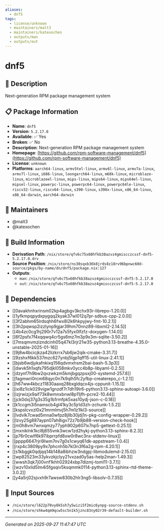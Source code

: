```yaml
---
aliases:
  - dnf5
tags:
  - license/unknown
  - maintainers/malt3
  - maintainers/katexochen
  - outputs/man
  - outputs/out
---
```


# dnf5

## 📝 Description

Next-generation RPM package management system

## 📋 Package Information

- **Name**: `dnf5`
- **Version**: `5.2.17.0`
- **Available**: ✅ Yes
- **Broken**: ✅ No
- **Description**: Next-generation RPM package management system
- **Homepage**: [https://github.com/rpm-software-management/dnf5](https://github.com/rpm-software-management/dnf5)
- **License**: `unknown`
- **Platforms**: `aarch64-linux`, `armv5tel-linux`, `armv6l-linux`, `armv7a-linux`, `armv7l-linux`, `i686-linux`, `loongarch64-linux`, `m68k-linux`, `microblaze-linux`, `microblazeel-linux`, `mips-linux`, `mips64-linux`, `mips64el-linux`, `mipsel-linux`, `powerpc-linux`, `powerpc64-linux`, `powerpc64le-linux`, `riscv32-linux`, `riscv64-linux`, `s390-linux`, `s390x-linux`, `x86_64-linux`, `x86_64-darwin`, `aarch64-darwin`
## 👥 Maintainers

- @malt3
- @katexochen


## 🔧 Build Information

- **Derivation Path**: `/nix/store/qfv6c75x60hfkb38azvz4gmiscczcssf-dnf5-5.2.17.0.drv`
- **Source Position**: `/nix/store/ns30sqxb36k8jrds8z18rv96bpnwc60d-source/pkgs/by-name/dn/dnf5/package.nix:127`
- **Outputs**:
  - `man`:  `/nix/store/qfv6c75x60hfkb38azvz4gmiscczcssf-dnf5-5.2.17.0`
  - `out`:  `/nix/store/qfv6c75x60hfkb38azvz4gmiscczcssf-dnf5-5.2.17.0`

## 🔗 Dependencies

- [[0avakhnhxrinsm02kp4agbgv3kchx93r-librepo-1.20.0]]
- [[1yfkmpqpydxpygqq2kyak37wl012q7pr-sdbus-cpp-2.0.0]]
- [[3f2abhm65lrdsqhh6fwx8l2k6hkpyjwy-fmt-10.2.1]]
- [[3h2pqwsp2izzlynp9gjar39hm70nnz89-libxml2-2.14.5]]
- [[4b4zc0cg1hj290r7v12a7s5fyx0lfzfz-doxygen-1.14.0]]
- [[6f2psfx7f4xqqwq4cr5gs6mz7m3p9x3m-sqlite-3.50.2]]
- [[7msqmvmzizndcinh05q47kl3rjr21w35-python3.13-breathe-4.35.0-unstable-2025-01-16]]
- [[9j8w4bcicjkza42lizkrrx7sb6jw2qik-cmake-3.31.7]]
- [[9zshxf6kk537mzc627ynbj5lgp1qff15-util-linux-2.41.1]]
- [[bjsb6wdjykafnkixq156qdvmxhsm2bai-bash-5.3p3]]
- [[dwvk5h1xqfs795djkl058mkv0ycc4b8p-libyaml-0.2.5]]
- [[dzynf7h9bw2qvzwkzm5kmjbgqzpsxj00-systemd-257.8]]
- [[fagmwri0rcm68qyc0n7k9qlh5fc2yfbp-createrepo_c-1.2.1]]
- [[h67ww4kbcz11830aaxq28bxgldqcx4js-cppunit-1.15.1]]
- [[ixi8z1ick029vigw1gnzdf7r7dh19lr6-python3.13-sphinx-autoapi-3.6.0]]
- [[izjrwizjx9aif73k8wmnxbnwl8p11jfh-pcre2-10.44]]
- [[jck0dxj37g3s35g1b1rmfpk5xas10ydj-json-c-0.18]]
- [[k1ccgm3i5namscb4gl41ky3c5jrld3zh-zchunk-1.5.2]]
- [[kspslcvxzl0x21mrmlmvj5h7m1z1lkl3-source]]
- [[lvdvlk7cwad5mna0wfpz8jllb30jdj1n-pkg-config-wrapper-0.29.2]]
- [[lzvy25g887aypn07ah8igv72z7b9jb88-version-check-hook]]
- [[m0h8vm7wnxqmzy77yph902p607lx7np5-gettext-0.25.1]]
- [[mxniklnk1kcl8j655vnk3wcw1zd2hykj-python3.13-sphinx-8.2.3]]
- [[p76r0cwlf6k97ibprrpfd8xw0r8wc3nx-stdenv-linux]]
- [[pppp6647rjri9lwm7nv7g0s1cwyq61dk-appstream-1.0.4]]
- [[rxp4c3809py9x7phcnh5b7kl3n3f6a2g-rpm-4.20.1]]
- [[s1kbggk0qdjqq14b148a8ibhzw3ndgpj-libmodulemd-2.15.0]]
- [[wp82523m33ykvzkjclyy21vxzad0y5as-help2man-1.49.3]]
- [[wwsh3qk7j00vnf1khh02924xbp7dizmj-toml11-3.7.1]]
- [[wzv10xlid5lm4i5fgsqiv5ksqmmk0114-python3.13-sphinx-rtd-theme-3.0.2]]
- [[y4a5rj02sjvxh9r7awsw830b2hlr3ng5-libsolv-0.7.35]]

## 📁 Input Sources

- `/nix/store/l622p70vy8k5sh7y5wizi5f2mic6ynpg-source-stdenv.sh`
- `/nix/store/shkw4qm9qcw5sc5n1k5jznc83ny02r39-default-builder.sh`

---
*Generated on 2025-09-27 11:47:47 UTC*
